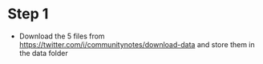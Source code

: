 # Step 1
- Download the 5 files from https://twitter.com/i/communitynotes/download-data and store them in the data folder